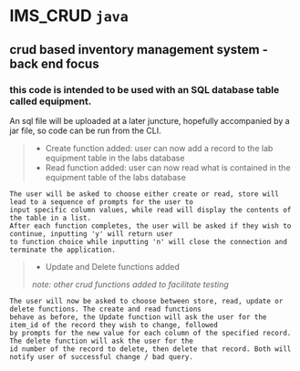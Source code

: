 # IMS_CRUD ```java```
## crud based inventory management system - back end focus

### this code is intended to be used with an SQL database table called equipment. 
An sql file will be uploaded at a later juncture, hopefully accompanied by a jar file, so code
can be run from the CLI.

> * Create function added: user can now add a record to the lab equipment table in the labs database
> * Read function added: user can now read what is contained in the equipment table of the labs database

```   
The user will be asked to choose either create or read, store will lead to a sequence of prompts for the user to 
input specific column values, while read will display the contents of the table in a list. 
After each function completes, the user will be asked if they wish to continue, inputting 'y' will return user 
to function choice while inputting 'n' will close the connection and terminate the application.

```
> * Update and Delete functions added
> 
  >*note: other crud functions added to facilitate testing*

```
The user will now be asked to choose between store, read, update or delete functions. The create and read functions
behave as before, the Update function will ask the user for the item_id of the record they wish to change, followed
by prompts for the new value for each column of the specified record. The delete function will ask the user for the
id number of the record to delete, then delete that record. Both will notify user of successful change / bad query.
```



